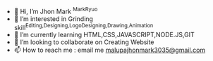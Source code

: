 - 👋 Hi, I’m Jhon Mark <sup>MarkRyuo</sup>
- 👀 I’m interested in Grinding skill<sup>Editing,Designing,LogoDesigning,Drawing,Animation</sup>
- 🌱 I’m currently learning HTML,CSS,JAVASCRIPT,NODE.JS,GIT
- 💞️ I’m looking to collaborate on Creating Website
- 📫 How to reach me : email me malupajhonmark3035@gmail.com

<!---
MarkRyuo/MarkRyuo is a ✨ special ✨ repository because its `README.md` (this file) appears on your GitHub profile.
You can click the Preview link to take a look at your changes.
--->
